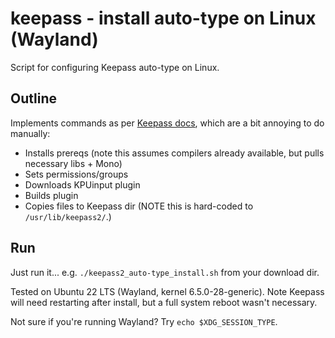 # keepass - install auto-type on Linux (Wayland)
Script for configuring Keepass auto-type on Linux.

## Outline

Implements commands as per [Keepass docs](https://keepass.info/help/kb/autotype_wayland.html), which are a bit annoying to do manually:

- Installs prereqs (note this assumes compilers already available, but pulls necessary libs + Mono)
- Sets permissions/groups
- Downloads KPUinput plugin
- Builds plugin
- Copies files to Keepass dir (NOTE this is hard-coded to `/usr/lib/keepass2/`.)

## Run

Just run it... e.g. `./keepass2_auto-type_install.sh` from your download dir.

Tested on Ubuntu 22 LTS (Wayland, kernel 6.5.0-28-generic). Note Keepass will need restarting after install, but a full system reboot wasn't necessary.

Not sure if you're running Wayland? Try `echo $XDG_SESSION_TYPE`.
